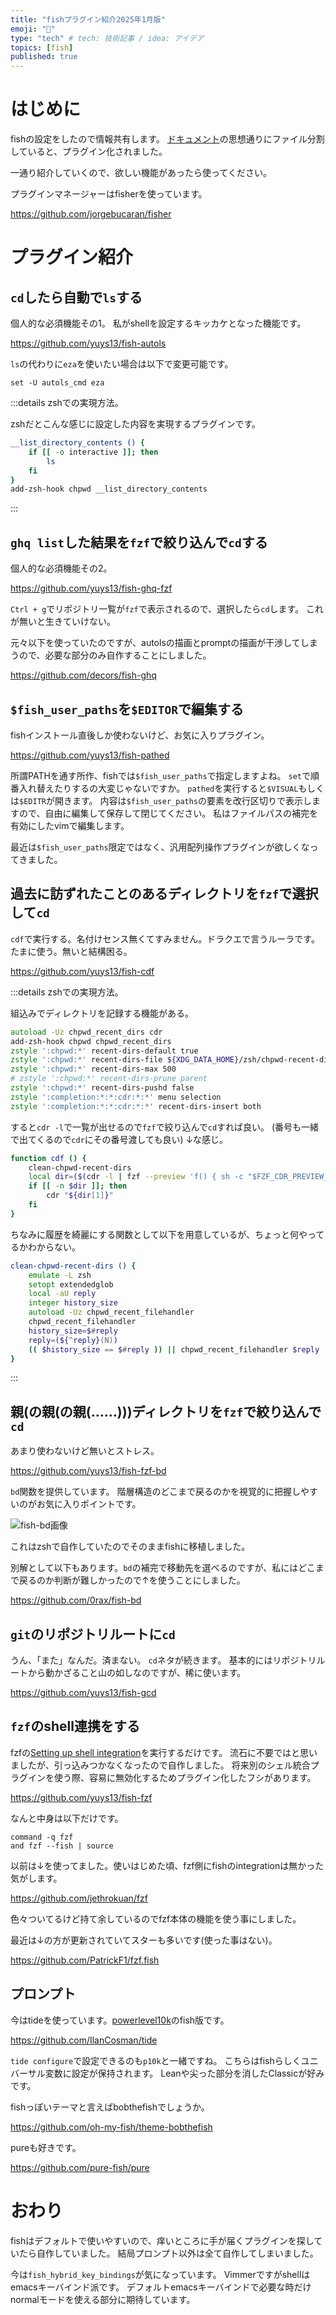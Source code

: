 ```yaml
---
title: "fishプラグイン紹介2025年1月版"
emoji: "🚗"
type: "tech" # tech: 技術記事 / idea: アイデア
topics: [fish]
published: true
---
```


# はじめに

fishの設定をしたので情報共有します。
[ドキュメント](https://fishshell.com/docs/current/tutorial.html#startup-where-s-bashrc)の思想通りにファイル分割していると、プラグイン化されました。

一通り紹介していくので、欲しい機能があったら使ってください。

プラグインマネージャーはfisherを使っています。

https://github.com/jorgebucaran/fisher

# プラグイン紹介

## `cd`したら自動で`ls`する

個人的な必須機能その1。
私がshellを設定するキッカケとなった機能です。

https://github.com/yuys13/fish-autols

`ls`の代わりに`eza`を使いたい場合は以下で変更可能です。

```fish
set -U autols_cmd eza
```

:::details zshでの実現方法。

zshだとこんな感じに設定した内容を実現するプラグインです。

```zsh
__list_directory_contents () {
    if [[ -o interactive ]]; then
        ls
    fi
}
add-zsh-hook chpwd __list_directory_contents
```

:::

## `ghq list`した結果を`fzf`で絞り込んで`cd`する

個人的な必須機能その2。

https://github.com/yuys13/fish-ghq-fzf

`Ctrl + g`でリポジトリ一覧が`fzf`で表示されるので、選択したら`cd`します。
これが無いと生きていけない。

元々以下を使っていたのですが、autolsの描画とpromptの描画が干渉してしまうので、必要な部分のみ自作することにしました。

https://github.com/decors/fish-ghq

## `$fish_user_paths`を`$EDITOR`で編集する

fishインストール直後しか使わないけど、お気に入りプラグイン。

https://github.com/yuys13/fish-pathed

所謂PATHを通す所作、fishでは`$fish_user_paths`で指定しますよね。
`set`で順番入れ替えたりするの大変じゃないですか。
`pathed`を実行すると`$VISUAL`もしくは`$EDITR`が開きます。
内容は`$fish_user_paths`の要素を改行区切りで表示しますので、自由に編集して保存して閉じてください。
私はファイルパスの補完を有効にしたvimで編集します。

最近は`$fish_user_paths`限定ではなく、汎用配列操作プラグインが欲しくなってきました。

## 過去に訪ずれたことのあるディレクトリを`fzf`で選択して`cd`

`cdf`で実行する。名付けセンス無くてすみません。ドラクエで言うルーラです。
たまに使う。無いと結構困る。

https://github.com/yuys13/fish-cdf

:::details zshでの実現方法。

組込みでディレクトリを記録する機能がある。

```zsh
autoload -Uz chpwd_recent_dirs cdr
add-zsh-hook chpwd chpwd_recent_dirs
zstyle ':chpwd:*' recent-dirs-default true
zstyle ':chpwd:*' recent-dirs-file ${XDG_DATA_HOME}/zsh/chpwd-recent-dirs
zstyle ':chpwd:*' recent-dirs-max 500
# zstyle ':chpwd:*' recent-dirs-prune parent
zstyle ':chpwd:*' recent-dirs-pushd false
zstyle ':completion:*:*:cdr:*:*' menu selection
zstyle ':completion:*:*:cdr:*:*' recent-dirs-insert both
```

すると`cdr -l`で一覧が出せるので`fzf`で絞り込んで`cd`すれば良い。
(番号も一緒で出てくるので`cdr`にその番号渡しても良い)
↓な感じ。

```zsh
function cdf () {
    clean-chpwd-recent-dirs
    local dir=($(cdr -l | fzf --preview 'f() { sh -c "$FZF_CDR_PREVIEW_OPTS ${@}" }; f {2..}'))
    if [[ -n $dir ]]; then
        cdr "${dir[1]}"
    fi
}
```

ちなみに履歴を綺麗にする関数として以下を用意しているが、ちょっと何やってるかわからない。

```zsh
clean-chpwd-recent-dirs () {
    emulate -L zsh
    setopt extendedglob
    local -aU reply
    integer history_size
    autoload -Uz chpwd_recent_filehandler
    chpwd_recent_filehandler
    history_size=$#reply
    reply=(${^reply}(N))
    (( $history_size == $#reply )) || chpwd_recent_filehandler $reply
}
```

:::

## 親(の親(の親(……)))ディレクトリを`fzf`で絞り込んで`cd`

あまり使わないけど無いとストレス。

https://github.com/yuys13/fish-fzf-bd

`bd`関数を提供しています。
階層構造のどこまで戻るのかを視覚的に把握しやすいのがお気に入りポイントです。

![fish-bd画像](https://github.com/user-attachments/assets/be03b386-3010-4c66-9bf4-ff0972af4cd0)

これはzshで自作していたのでそのままfishに移植しました。

別解として以下もあります。`bd`の補完で移動先を選べるのですが、私にはどこまで戻るのか判断が難しかったので↑を使うことにしました。

https://github.com/0rax/fish-bd

## `git`のリポジトリルートに`cd`

うん、「また」なんだ。済まない。
`cd`ネタが続きます。
基本的にはリポジトリルートから動かざること山の如しなのですが、稀に使います。

https://github.com/yuys13/fish-gcd

## `fzf`のshell連携をする

fzfの[Setting up shell integration](https://github.com/junegunn/fzf?tab=readme-ov-file#setting-up-shell-integration)を実行するだけです。
流石に不要ではと思いましたが、引っ込みつかなくなったので自作しました。
将来別のシェル統合プラグインを使う際、容易に無効化するためプラグイン化したフシがあります。

https://github.com/yuys13/fish-fzf

なんと中身は以下だけです。

```fish
command -q fzf
and fzf --fish | source
```

以前は↓を使ってました。使いはじめた頃、fzf側にfishのintegrationは無かった気がします。

https://github.com/jethrokuan/fzf

色々ついてるけど持て余しているのでfzf本体の機能を使う事にしました。

最近は↓の方が更新されていてスターも多いです(使った事はない)。

https://github.com/PatrickF1/fzf.fish

## プロンプト

今はtideを使っています。[powerlevel10k](https://github.com/romkatv/powerlevel10k/)のfish版です。

https://github.com/IlanCosman/tide

`tide configure`で設定できるのも`p10k`と一緒ですね。
こちらはfishらしくユニバーサル変数に設定が保持されます。
Leanや尖った部分を消したClassicが好みです。

fishっぽいテーマと言えばbobthefishでしょうか。

https://github.com/oh-my-fish/theme-bobthefish

pureも好きです。

https://github.com/pure-fish/pure

# おわり

fishはデフォルトで使いやすいので、痒いところに手が届くプラグインを探していたら自作していました。
結局プロンプト以外は全て自作してしまいました。

今は`fish_hybrid_key_bindings`が気になっています。
Vimmerですがshellはemacsキーバインド派です。
デフォルトemacsキーバインドで必要な時だけnormalモードを使える部分に期待しています。
